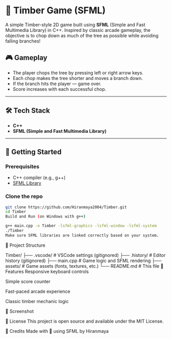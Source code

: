 # 🌲 Timber Game (SFML)

A simple Timber-style 2D game built using **SFML** (Simple and Fast Multimedia Library) in C++. Inspired by classic arcade gameplay, the objective is to chop down as much of the tree as possible while avoiding falling branches!

## 🎮 Gameplay

- The player chops the tree by pressing left or right arrow keys.
- Each chop makes the tree shorter and moves a branch down.
- If the branch hits the player — game over.
- Score increases with each successful chop.

---

## 🛠️ Tech Stack

- **C++**
- **SFML (Simple and Fast Multimedia Library)**

---

## 🚀 Getting Started

### Prerequisites

- C++ compiler (e.g., g++)
- [SFML Library](https://www.sfml-dev.org/download.php)

### Clone the repo

```bash
git clone https://github.com/Hiranmaya2004/Timber.git
cd Timber
Build and Run (on Windows with g++)

g++ main.cpp -o Timber -lsfml-graphics -lsfml-window -lsfml-system
./Timber
Make sure SFML libraries are linked correctly based on your system.
```
📁 Project Structure

Timber/
├── .vscode/         # VSCode settings (gitignored)
├── .history/        # Editor history (gitignored)
├── main.cpp         # Game logic and SFML rendering
├── assets/          # Game assets (fonts, textures, etc.)
└── README.md        # This file
🧩 Features
Responsive keyboard controls

Simple score counter

Fast-paced arcade experience

Classic timber mechanic logic

📸 Screenshot


📜 License
This project is open source and available under the MIT License.

🙌 Credits
Made with 💚 using SFML by Hiranmaya
